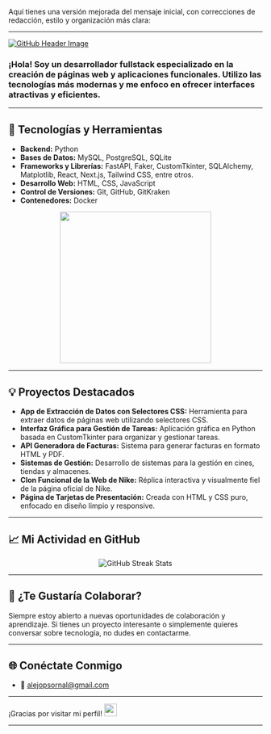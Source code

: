 Aquí tienes una versión mejorada del mensaje inicial, con correcciones de redacción, estilo y organización más clara:

---

[![GitHub Header Image](https://github.com/user-attachments/assets/5c6dc07f-3faf-4267-b64e-26f0e15254dd)](url)

### ¡Hola! Soy un desarrollador **fullstack** especializado en la creación de páginas web y aplicaciones funcionales. Utilizo las tecnologías más modernas y me enfoco en ofrecer interfaces atractivas y eficientes.

---

## 🚀 Tecnologías y Herramientas

- **Backend:** Python
- **Bases de Datos:** MySQL, PostgreSQL, SQLite
- **Frameworks y Librerías:** FastAPI, Faker, CustomTkinter, SQLAlchemy, Matplotlib, React, Next.js, Tailwind CSS, entre otros.
- **Desarrollo Web:** HTML, CSS, JavaScript
- **Control de Versiones:** Git, GitHub, GitKraken
- **Contenedores:** Docker

<p align="center">
  <img src="https://user-images.githubusercontent.com/74038190/219923809-b86dc415-a0c2-4a38-bc88-ad6cf06395a8.gif" width="300" height="300">
</p>

---

## 💡 Proyectos Destacados

- **App de Extracción de Datos con Selectores CSS:** Herramienta para extraer datos de páginas web utilizando selectores CSS.
- **Interfaz Gráfica para Gestión de Tareas:** Aplicación gráfica en Python basada en CustomTkinter para organizar y gestionar tareas.
- **API Generadora de Facturas:** Sistema para generar facturas en formato HTML y PDF.
- **Sistemas de Gestión:** Desarrollo de sistemas para la gestión en cines, tiendas y almacenes.
- **Clon Funcional de la Web de Nike:** Réplica interactiva y visualmente fiel de la página oficial de Nike.
- **Página de Tarjetas de Presentación:** Creada con HTML y CSS puro, enfocado en diseño limpio y responsive.

---

## 📈 Mi Actividad en GitHub

<p align="center">
  <img src="https://github-readme-streak-stats.herokuapp.com?user=MelonConYogurt&theme=dark&border_radius=10" alt="GitHub Streak Stats">
</p>

---

## 🤝 ¿Te Gustaría Colaborar?

Siempre estoy abierto a nuevas oportunidades de colaboración y aprendizaje. Si tienes un proyecto interesante o simplemente quieres conversar sobre tecnología, no dudes en contactarme.

---

## 🌐 Conéctate Conmigo

- 📧 [alejopsornal@gmail.com](mailto:alejopsornal@gmail.com)

---

¡Gracias por visitar mi perfil! <img src="https://cultofthepartyparrot.com/parrots/hd/githubparrot.gif" width="25" height="25"/>

---

